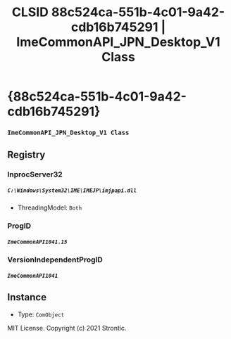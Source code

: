 ﻿---
title: "CLSID 88c524ca-551b-4c01-9a42-cdb16b745291 | ImeCommonAPI_JPN_Desktop_V1 Class"
excerpt: What is COM-Object CLSID 88c524ca-551b-4c01-9a42-cdb16b745291?
---

# {88c524ca-551b-4c01-9a42-cdb16b745291}

### `ImeCommonAPI_JPN_Desktop_V1 Class`

## Registry


### InprocServer32

##### `C:\Windows\System32\IME\IMEJP\imjpapi.dll`
* ThreadingModel: `Both`

### ProgID

##### `ImeCommonAPI1041.15`

### VersionIndependentProgID

##### `ImeCommonAPI1041`

## Instance

* Type: `ComObject`

MIT License. Copyright (c) 2021 Strontic.


